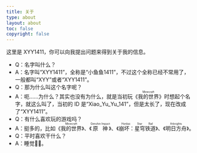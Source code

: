 ```yaml
---
title: 关于
type: about
layout: about
toc: false
copyright: false
---
```


这里是 XYY1411，你可以向我提出问题来得到关于我的信息。

- Q：名字叫什么？
- A：名字叫“XYY1411”，全称是“小鱼鱼1411”，不过这个全称已经不常用了， 一般都叫“XYY”或者“XYY1411”。
- Q：那为什么叫这个名字呢？
- A：呃……为什么？其实也没有为什么，就是当初玩《<ruby>我的世界<rt>Minecraft</rt><rp>（Minecraft）</rp></ruby>》时想起个名字，就这么叫了，当初的 ID 是“Xiao_Yu_Yu_141”，但是太长了，现在改成了“XYY1411”。
- Q：有什么喜欢玩的游戏吗？
- A：挺多的，比如《<ruby>我的世界<rt>Minecraft</rt><rp>（Minecraft）</rp></ruby>》、《<ruby>原神<rt>Genshin Impact</rt><rp>（Genshin Impact）</rp></ruby>》、《<ruby>崩坏：星穹铁道<rt>Honkai: Star Rail</rt><rp>（Honkai: Star Rail）</rp></ruby>》、《<ruby>明日方舟<rt>Arknights</rt><rp>（Arknights）</rp></ruby>》。
- Q：平时喜欢干什么？
- A：睡觉🛌🏻。